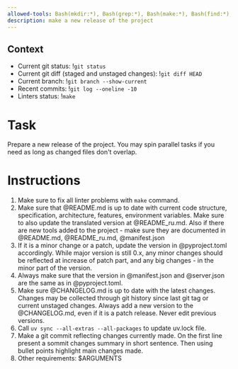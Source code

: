 ```yaml
---
allowed-tools: Bash(mkdir:*), Bash(grep:*), Bash(make:*), Bash(find:*), Bash(sed:*), Bash(git add:*), Bash(git commit:*), Bash(git tag:*), Bash(git describe:*), Bash(git branch:*), Bash(git log:*), Bash(git status:*), Bash(git diff:*)
description: make a new release of the project
---
```


## Context

- Current git status: !`git status`
- Current git diff (staged and unstaged changes): !`git diff HEAD`
- Current branch: !`git branch --show-current`
- Recent commits: !`git log --oneline -10`
- Linters status: !`make`

# Task
Prepare a new release of the project. You may spin parallel tasks if you need as long as changed files don't overlap.

# Instructions
1. Make sure to fix all linter problems with `make` command.
2. Make sure that @README.md is up to date with current code structure, specification, architecture, features, environment variables. Make sure to also update the translated version at @README_ru.md. Also if there are new tools added to the project - make sure they are documented in @README.md, @README_ru.md, @manifest.json
3. If it is a minor change or a patch, update the version in @pyproject.toml accordingly. While major version is still 0.x, any minor changes should be reflected at increase of patch part, and any big changes - in the minor part of the version.
4. Always make sure that the version in @manifest.json and @server.json are the same as in @pyproject.toml.
5. Make sure @CHANGELOG.md is up to date with the latest changes. Changes may be collected through git history since last git tag or current unstaged changes. Always add a new version to the @CHANGELOG.md, even if it is a patch release. Never edit previous versions.
6. Call `uv sync --all-extras --all-packages` to update uv.lock file.
7. Make a git commit reflecting changes currently made. On the first line present a sommit changes summary in short sentence. Then using bullet points highlight main changes made.
8. Other requirements: $ARGUMENTS
